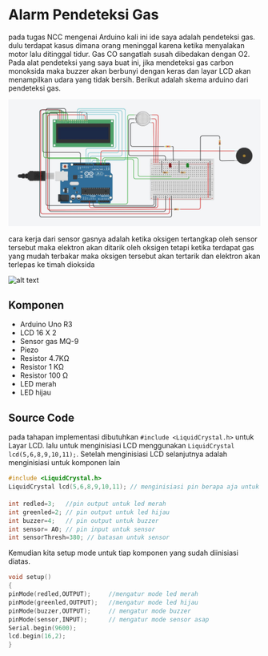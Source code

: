 # Alarm Pendeteksi Gas
pada tugas NCC mengenai Arduino kali ini ide saya adalah pendeteksi gas. dulu terdapat kasus dimana orang meninggal karena ketika menyalakan motor lalu ditinggal tidur. 
Gas CO sangatlah susah dibedakan dengan O2. Pada alat pendeteksi yang saya buat ini, jika mendeteksi gas carbon monoksida maka buzzer akan berbunyi dengan keras dan layar LCD akan menampilkan 
udara yang tidak bersih. Berikut adalah skema arduino dari pendeteksi gas.

![alt text](https://github.com/EEB12/Alarm-Pendeteksi-gas/blob/main/Arduino/skema.JPG?raw=true "Ilustrasi" )

cara kerja dari sensor gasnya adalah ketika oksigen tertangkap oleh sensor tersebut maka elektron akan ditarik oleh oksigen tetapi ketika terdapat
gas yang mudah terbakar maka oksigen tersebut akan tertarik dan elektron akan terlepas ke timah dioksida

![alt text](https://lastminuteengineers.com/wp-content/uploads/arduino/MQ2-Gas-Sensor-Working.gif?raw=true "Ilustrasi" )

## Komponen

* Arduino Uno R3
* LCD 16 X 2
* Sensor gas MQ-9
* Piezo
* Resistor 4.7KΩ
* Resistor 1 KΩ
* Resistor 100 Ω
* LED merah
* LED hijau

## Source Code
pada tahapan implementasi dibutuhkan  ``#include <LiquidCrystal.h>`` untuk Layar LCD. lalu untuk menginisiasi LCD menggunakan
``LiquidCrystal lcd(5,6,8,9,10,11);``. Setelah menginisiasi LCD selanjutnya adalah menginisiasi untuk komponen lain

```C
#include <LiquidCrystal.h>
LiquidCrystal lcd(5,6,8,9,10,11); // menginisiasi pin berapa aja untuk lcd

int redled=3;	//pin output untuk led merah
int greenled=2;	// pin output untuk led hijau
int buzzer=4;	// pin output untuk buzzer
int sensor= A0;	// pin input untuk sensor
int sensorThresh=380; // batasan untuk sensor
```

Kemudian kita setup mode untuk tiap komponen yang sudah diinisiasi diatas.

```C
void setup()
{
pinMode(redled,OUTPUT);		//mengatur mode led merah
pinMode(greenled,OUTPUT);	//mengatur mode led hijau
pinMode(buzzer,OUTPUT);		// mengatur mode buzzer
pinMode(sensor,INPUT);		// mengatur mode sensor asap
Serial.begin(9600);
lcd.begin(16,2);
}
```